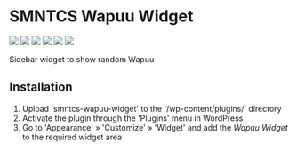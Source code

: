 # SMNTCS Wapuu Widget

[![](https://img.shields.io/github/license/nielslange/smntcs-wapuu-widget.svg)](https://www.gnu.org/licenses/gpl.html)
[![](https://plugintests.com/plugins/smntcs-wapuu-widget/wp-badge.svg)](https://plugintests.com/plugins/smntcs-wapuu-widget/latest)
[![](https://plugintests.com/plugins/smntcs-wapuu-widget/php-badge.svg)](https://plugintests.com/plugins/smntcs-wapuu-widget/latest)
[![](https://img.shields.io/wordpress/plugin/dt/smntcs-wapuu-widget.svg)](https://wordpress.org/plugins/smntcs-wapuu-widget/)
[![](https://img.shields.io/wordpress/plugin/v/smntcs-wapuu-widget.svg)](https://wordpress.org/plugins/smntcs-wapuu-widget/)
[![](https://img.shields.io/github/tag/nielslange/smntcs-wapuu-widget.svg)](https://wordpress.org/plugins/smntcs-wapuu-widget/)

Sidebar widget to show random Wapuu

## Installation

1. Upload 'smntcs-wapuu-widget' to the '/wp-content/plugins/' directory
2. Activate the plugin through the 'Plugins' menu in WordPress
3. Go to 'Appearance' » 'Customize' » 'Widget' and add the *Wapuu Widget* to the required widget area 
